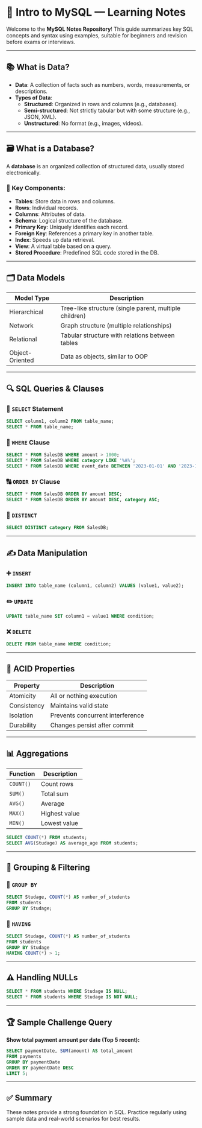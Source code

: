 
# 📘 Intro to MySQL — Learning Notes

Welcome to the **MySQL Notes Repository**! This guide summarizes key SQL concepts and syntax using examples, suitable for beginners and revision before exams or interviews.

---

## 📚 What is Data?

- **Data**: A collection of facts such as numbers, words, measurements, or descriptions.
- **Types of Data**:
  - **Structured**: Organized in rows and columns (e.g., databases).
  - **Semi-structured**: Not strictly tabular but with some structure (e.g., JSON, XML).
  - **Unstructured**: No format (e.g., images, videos).

---

## 🗃️ What is a Database?

A **database** is an organized collection of structured data, usually stored electronically.

### 🔑 Key Components:
- **Tables**: Store data in rows and columns.
- **Rows**: Individual records.
- **Columns**: Attributes of data.
- **Schema**: Logical structure of the database.
- **Primary Key**: Uniquely identifies each record.
- **Foreign Key**: References a primary key in another table.
- **Index**: Speeds up data retrieval.
- **View**: A virtual table based on a query.
- **Stored Procedure**: Predefined SQL code stored in the DB.

---

## 🗂️ Data Models

| Model Type | Description |
|------------|-------------|
| Hierarchical | Tree-like structure (single parent, multiple children) |
| Network | Graph structure (multiple relationships) |
| Relational | Tabular structure with relations between tables |
| Object-Oriented | Data as objects, similar to OOP |

---

## 🔍 SQL Queries & Clauses

### 🧾 `SELECT` Statement

```sql
SELECT column1, column2 FROM table_name;
SELECT * FROM table_name;
```

### 🔎 `WHERE` Clause

```sql
SELECT * FROM SalesDB WHERE amount > 1000;
SELECT * FROM SalesDB WHERE category LIKE '%A%';
SELECT * FROM SalesDB WHERE event_date BETWEEN '2023-01-01' AND '2023-12-31';
```

### 🔠 `ORDER BY` Clause

```sql
SELECT * FROM SalesDB ORDER BY amount DESC;
SELECT * FROM SalesDB ORDER BY amount DESC, category ASC;
```

### 🔂 `DISTINCT`

```sql
SELECT DISTINCT category FROM SalesDB;
```

---

## ✍️ Data Manipulation

### ➕ `INSERT`

```sql
INSERT INTO table_name (column1, column2) VALUES (value1, value2);
```

### ✏️ `UPDATE`

```sql
UPDATE table_name SET column1 = value1 WHERE condition;
```

### ❌ `DELETE`

```sql
DELETE FROM table_name WHERE condition;
```

---

## 🔐 ACID Properties

| Property     | Description |
|--------------|-------------|
| Atomicity    | All or nothing execution |
| Consistency  | Maintains valid state |
| Isolation    | Prevents concurrent interference |
| Durability   | Changes persist after commit |

---

## 📊 Aggregations

| Function | Description |
|----------|-------------|
| `COUNT()` | Count rows |
| `SUM()` | Total sum |
| `AVG()` | Average |
| `MAX()` | Highest value |
| `MIN()` | Lowest value |

```sql
SELECT COUNT(*) FROM students;
SELECT AVG(Studage) AS average_age FROM students;
```

---

## 🧮 Grouping & Filtering

### 🔗 `GROUP BY`

```sql
SELECT Studage, COUNT(*) AS number_of_students
FROM students
GROUP BY Studage;
```

### 🧹 `HAVING`

```sql
SELECT Studage, COUNT(*) AS number_of_students
FROM students
GROUP BY Studage
HAVING COUNT(*) > 1;
```

---

## ⚠️ Handling NULLs

```sql
SELECT * FROM students WHERE Studage IS NULL;
SELECT * FROM students WHERE Studage IS NOT NULL;
```

---

## 🏆 Sample Challenge Query

**Show total payment amount per date (Top 5 recent):**

```sql
SELECT paymentDate, SUM(amount) AS total_amount
FROM payments
GROUP BY paymentDate
ORDER BY paymentDate DESC
LIMIT 5;
```

---

## ✅ Summary

These notes provide a strong foundation in SQL. Practice regularly using sample data and real-world scenarios for best results.
